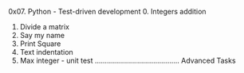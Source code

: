 0x07. Python - Test-driven development
0. Integers addition
1. Divide a matrix
2. Say my name
3. Print Square
4. Text indentation
5. Max integer - unit test
..........................................
Advanced Tasks

